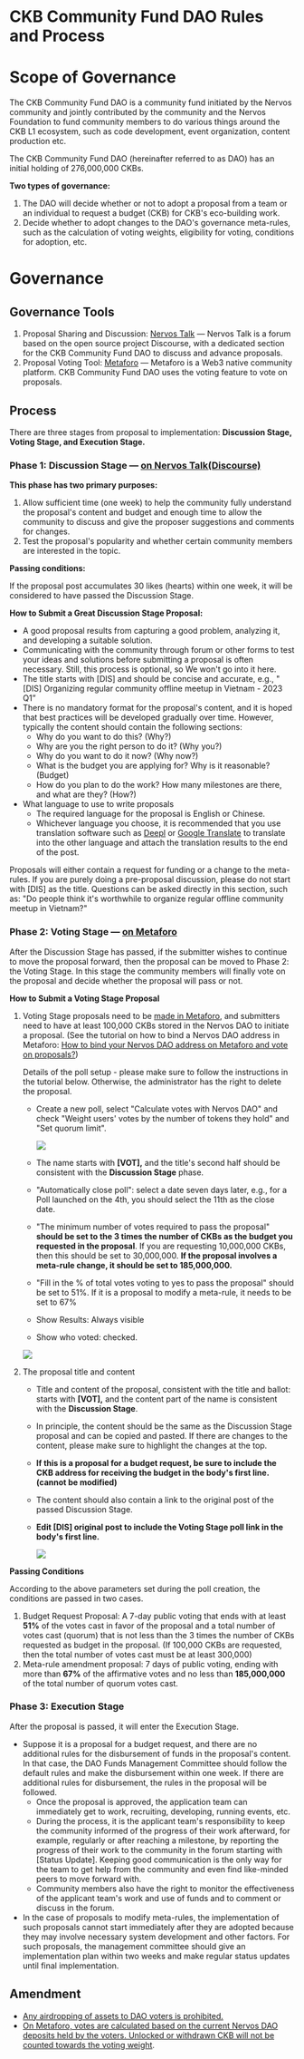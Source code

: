 # CKB Community Fund DAO Rules and Process

# Scope of Governance

The CKB Community Fund DAO is a community fund initiated by the Nervos community and jointly contributed by the community and the Nervos Foundation to fund community members to do various things around the CKB L1 ecosystem, such as code development, event organization, content production etc.

The CKB Community Fund DAO (hereinafter referred to as DAO) has an initial holding of 276,000,000 CKBs.

**Two types of governance:**

1. The DAO will decide whether or not to adopt a proposal from a team or an individual to request a budget (CKB) for CKB's eco-building work.
2. Decide whether to adopt changes to the DAO's governance meta-rules, such as the calculation of voting weights, eligibility for voting, conditions for adoption, etc.

# Governance

## Governance Tools

1. Proposal Sharing and Discussion: [Nervos Talk](https://talk.nervos.org/c/ckb-community-fund-dao/65) — Nervos Talk is a forum based on the open source project Discourse, with a dedicated section for the CKB Community Fund DAO to discuss and advance proposals.
2. Proposal Voting Tool: [Metaforo](https://dao.ckb.community/) — Metaforo is a Web3 native community platform. CKB Community Fund DAO uses the voting feature to vote on proposals.

## Process

There are three stages from proposal to implementation: **Discussion Stage, Voting Stage, and Execution Stage.**

### Phase 1: Discussion Stage — [on Nervos Talk(Discourse)](https://talk.nervos.org/t/about-the-ckb-community-fund-dao-category/6869)

**This phase has two primary purposes:**

1. Allow sufficient time (one week) to help the community fully understand the proposal's content and budget and enough time to allow the community to discuss and give the proposer suggestions and comments for changes.
2. Test the proposal's popularity and whether certain community members are interested in the topic.

**Passing conditions:**

If the proposal post accumulates 30 likes (hearts) within one week, it will be considered to have passed the Discussion Stage.

**How to Submit a Great Discussion Stage Proposal:**

- A good proposal results from capturing a good problem, analyzing it, and developing a suitable solution.
- Communicating with the community through forum or other forms to test your ideas and solutions before submitting a proposal is often necessary. Still, this process is optional, so We won't go into it here.
- The title starts with [DIS] and should be concise and accurate, e.g., "[DIS] Organizing regular community offline meetup in Vietnam - 2023 Q1”
- There is no mandatory format for the proposal's content, and it is hoped that best practices will be developed gradually over time. However, typically the content should contain the following sections:
    - Why do you want to do this? (Why?)
    - Why are you the right person to do it? (Why you?)
    - Why do you want to do it now? (Why now?)
    - What is the budget you are applying for? Why is it reasonable? (Budget)
    - How do you plan to do the work? How many milestones are there, and what are they? (How?)
- What language to use to write proposals
    - The required language for the proposal is English or Chinese.
    - Whichever language you choose, it is recommended that you use translation software such as [Deepl](https://www.deepl.com/translator) or [Google Translate](https://translate.google.com/) to translate into the other language and attach the translation results to the end of the post.

Proposals will either contain a request for funding or a change to the meta-rules. If you are purely doing a pre-proposal discussion, please do not start with [DIS] as the title. Questions can be asked directly in this section, such as: "Do people think it's worthwhile to organize regular offline community meetup in Vietnam?"

### Phase 2: Voting Stage — [on Metaforo](https://dao.ckb.community/)

After the Discussion Stage has passed, if the submitter wishes to continue to move the proposal forward, then the proposal can be moved to Phase 2: the Voting Stage. In this stage the community members will finally vote on the proposal and decide whether the proposal will pass or not.

**How to Submit a Voting Stage Proposal**

1. Voting Stage proposals need to be [made in Metaforo](https://dao.ckb.community/), and submitters need to have at least 100,000 CKBs stored in the Nervos DAO to initiate a proposal. (See the tutorial on how to bind a Nervos DAO address in Metaforo: [How to bind your Nervos DAO address on Metaforo and vote on proposals?](https://dao.ckb.community/thread/how-to-bind-your-nervos-dao-address-on-metaforo-and-vote-on-proposals-41913))
    
    Details of the poll setup - please make sure to follow the instructions in the tutorial below. Otherwise, the administrator has the right to delete the proposal.
    
    - Create a new poll, select "Calculate votes with Nervos DAO" and check "Weight users' votes by the number of tokens they hold" and "Set quorum limit".
        
        ![](https://github.com/CKB-Community-Fund-DAO/rules/blob/main/assets/poll-setup-1.png?raw=true)
        
    - The name starts with **[VOT],** and the title's second half should be consistent with the **Discussion Stage** phase.
    - "Automatically close poll": select a date seven days later, e.g., for a Poll launched on the 4th, you should select the 11th as the close date.
    - "The minimum number of votes required to pass the proposal" **should be set to the 3 times the number of CKBs as the budget you requested  in the proposal**. If you are requesting 10,000,000 CKBs, then this should be set to 30,000,000. **If the proposal involves a meta-rule change, it should be set to 185,000,000.**
    - "Fill in the % of total votes voting to yes to pass the proposal" should be set to 51%. If it is a proposal to modify a meta-rule, it needs to be set to 67%
    - Show Results: Always visible
    - Show who voted: checked.
    
    ![](https://github.com/CKB-Community-Fund-DAO/rules/blob/main/assets/poll-setup-2.png?raw=true)
    
2. The proposal title and content
    - Title and content of the proposal, consistent with the title and ballot: starts with **[VOT],** and the content part of the name is consistent with the **Discussion Stage**.
    - In principle, the content should be the same as the Discussion Stage proposal and can be copied and pasted. If there are changes to the content, please make sure to highlight the changes at the top.
    - **If this is a proposal for a budget request, be sure to include the CKB address for receiving the budget in the body's first line. (cannot be modified)**
    - The content should also contain a link to the original post of the passed Discussion Stage.
    - **Edit [DIS] original post to include the Voting Stage poll link in the body's first line.**
        
        ![](https://github.com/CKB-Community-Fund-DAO/rules/blob/main/assets/poll-setup-3.png?raw=true)
        
    

**Passing Conditions**

According to the above parameters set during the poll creation, the conditions are passed in two cases.

1. Budget Request Proposal: A 7-day public voting that ends with at least **51%** of the votes cast in favor of the proposal and a total number of votes cast (quorum) that is not less than the 3 times the number of CKBs requested as budget in the proposal. (If 100,000 CKBs are requested, then the total number of votes cast must be at least 300,000)
2. Meta-rule amendment proposal: 7 days of public voting, ending with more than **67%** of the affirmative votes and no less than **185,000,000** of the total number of quorum votes cast.

### Phase 3: Execution Stage

After the proposal is passed, it will enter the Execution Stage.

- Suppose it is a proposal for a budget request, and there are no additional rules for the disbursement of funds in the proposal's content. In that case, the DAO Funds Management Committee should follow the default rules and make the disbursement within one week. If there are additional rules for disbursement, the rules in the proposal will be followed.
    - Once the proposal is approved, the application team can immediately get to work, recruiting, developing, running events, etc.
    - During the process, it is the applicant team's responsibility to keep the community informed of the progress of their work afterward, for example, regularly or after reaching a milestone, by reporting the progress of their work to the community in the forum starting with [Status Update]. Keeping good communication is the only way for the team to get help from the community and even find like-minded peers to move forward with.
    - Community members also have the right to monitor the effectiveness of the applicant team's work and use of funds and to comment or discuss in the forum.
- In the case of proposals to modify meta-rules, the implementation of such proposals cannot start immediately after they are adopted because they may involve necessary system development and other factors. For such proposals, the management committee should give an implementation plan within two weeks and make regular status updates until final implementation.

## Amendment

- [Any airdropping of assets to DAO voters is prohibited.](https://dao.ckb.community/thread/vot-ban-incentivized-voting-in-dao-43212) 
- [On Metaforo, votes are calculated based on the current Nervos DAO deposits held by the voters. Unlocked or withdrawn CKB will not be counted towards the voting weight](https://dao.ckb.community/thread/vot-changing-how-votes-are-calculated-43287).
